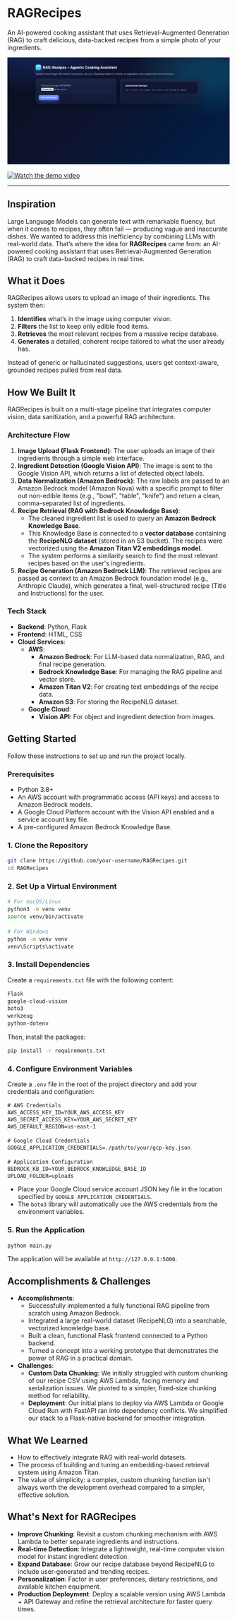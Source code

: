 # RAGRecipes

An AI-powered cooking assistant that uses Retrieval-Augmented Generation (RAG) to craft delicious, data-backed recipes from a simple photo of your ingredients.

![RAGRecipes Demo](DEMO_IMAGE.png)

[![Watch the demo video](https://img.youtube.com/vi/n74afCo64-Y/maxresdefault.jpg)](https://www.youtube.com/watch?v=n74afCo64-Y)

---

## Inspiration

Large Language Models can generate text with remarkable fluency, but when it comes to recipes, they often fail — producing vague and inaccurate dishes. We wanted to address this inefficiency by combining LLMs with real-world data. That’s where the idea for **RAGRecipes** came from: an AI-powered cooking assistant that uses Retrieval-Augmented Generation (RAG) to craft data-backed recipes in real time.

## What it Does

RAGRecipes allows users to upload an image of their ingredients. The system then:
1.  **Identifies** what’s in the image using computer vision.
2.  **Filters** the list to keep only edible food items.
3.  **Retrieves** the most relevant recipes from a massive recipe database.
4.  **Generates** a detailed, coherent recipe tailored to what the user already has.

Instead of generic or hallucinated suggestions, users get context-aware, grounded recipes pulled from real data.

## How We Built It

RAGRecipes is built on a multi-stage pipeline that integrates computer vision, data sanitization, and a powerful RAG architecture.

### Architecture Flow

1.  **Image Upload (Flask Frontend)**: The user uploads an image of their ingredients through a simple web interface.
2.  **Ingredient Detection (Google Vision API)**: The image is sent to the Google Vision API, which returns a list of detected object labels.
3.  **Data Normalization (Amazon Bedrock)**: The raw labels are passed to an Amazon Bedrock model (Amazon Nova) with a specific prompt to filter out non-edible items (e.g., "bowl", "table", "knife") and return a clean, comma-separated list of ingredients.
4.  **Recipe Retrieval (RAG with Bedrock Knowledge Base)**:
    *   The cleaned ingredient list is used to query an **Amazon Bedrock Knowledge Base**.
    *   This Knowledge Base is connected to a **vector database** containing the **RecipeNLG dataset** (stored in an S3 bucket). The recipes were vectorized using the **Amazon Titan V2 embeddings model**.
    *   The system performs a similarity search to find the most relevant recipes based on the user's ingredients.
5.  **Recipe Generation (Amazon Bedrock LLM)**: The retrieved recipes are passed as context to an Amazon Bedrock foundation model (e.g., Anthropic Claude), which generates a final, well-structured recipe (Title and Instructions) for the user.

### Tech Stack

*   **Backend**: Python, Flask
*   **Frontend**: HTML, CSS
*   **Cloud Services**:
    *   **AWS**:
        *   **Amazon Bedrock**: For LLM-based data normalization, RAG, and final recipe generation.
        *   **Bedrock Knowledge Base**: For managing the RAG pipeline and vector store.
        *   **Amazon Titan V2**: For creating text embeddings of the recipe data.
        *   **Amazon S3**: For storing the RecipeNLG dataset.
    *   **Google Cloud**:
        *   **Vision API**: For object and ingredient detection from images.

## Getting Started

Follow these instructions to set up and run the project locally.

### Prerequisites

*   Python 3.8+
*   An AWS account with programmatic access (API keys) and access to Amazon Bedrock models.
*   A Google Cloud Platform account with the Vision API enabled and a service account key file.
*   A pre-configured Amazon Bedrock Knowledge Base.

### 1. Clone the Repository

```bash
git clone https://github.com/your-username/RAGRecipes.git
cd RAGRecipes
```

### 2. Set Up a Virtual Environment

```bash
# For macOS/Linux
python3 -m venv venv
source venv/bin/activate

# For Windows
python -m venv venv
venv\Scripts\activate
```

### 3. Install Dependencies

Create a `requirements.txt` file with the following content:

```txt
Flask
google-cloud-vision
boto3
werkzeug
python-dotenv
```

Then, install the packages:

```bash
pip install -r requirements.txt
```

### 4. Configure Environment Variables

Create a `.env` file in the root of the project directory and add your credentials and configuration:

```
# AWS Credentials
AWS_ACCESS_KEY_ID=YOUR_AWS_ACCESS_KEY
AWS_SECRET_ACCESS_KEY=YOUR_AWS_SECRET_KEY
AWS_DEFAULT_REGION=us-east-1

# Google Cloud Credentials
GOOGLE_APPLICATION_CREDENTIALS=./path/to/your/gcp-key.json

# Application Configuration
BEDROCK_KB_ID=YOUR_BEDROCK_KNOWLEDGE_BASE_ID
UPLOAD_FOLDER=uploads
```

*   Place your Google Cloud service account JSON key file in the location specified by `GOOGLE_APPLICATION_CREDENTIALS`.
*   The `boto3` library will automatically use the AWS credentials from the environment variables.

### 5. Run the Application

```bash
python main.py
```

The application will be available at `http://127.0.0.1:5000`.

## Accomplishments & Challenges

*   **Accomplishments**:
    *   Successfully implemented a fully functional RAG pipeline from scratch using Amazon Bedrock.
    *   Integrated a large real-world dataset (RecipeNLG) into a searchable, vectorized knowledge base.
    *   Built a clean, functional Flask frontend connected to a Python backend.
    *   Turned a concept into a working prototype that demonstrates the power of RAG in a practical domain.
*   **Challenges**:
    *   **Custom Data Chunking**: We initially struggled with custom chunking of our recipe CSV using AWS Lambda, facing memory and serialization issues. We pivoted to a simpler, fixed-size chunking method for reliability.
    *   **Deployment**: Our initial plans to deploy via AWS Lambda or Google Cloud Run with FastAPI ran into dependency conflicts. We simplified our stack to a Flask-native backend for smoother integration.

## What We Learned

*   How to effectively integrate RAG with real-world datasets.
*   The process of building and tuning an embedding-based retrieval system using Amazon Titan.
*   The value of simplicity: a complex, custom chunking function isn't always worth the development overhead compared to a simpler, effective solution.

## What's Next for RAGRecipes

*   **Improve Chunking**: Revisit a custom chunking mechanism with AWS Lambda to better separate ingredients and instructions.
*   **Real-time Detection**: Integrate a lightweight, real-time computer vision model for instant ingredient detection.
*   **Expand Database**: Grow our recipe database beyond RecipeNLG to include user-generated and trending recipes.
*   **Personalization**: Factor in user preferences, dietary restrictions, and available kitchen equipment.
*   **Production Deployment**: Deploy a scalable version using AWS Lambda + API Gateway and refine the retrieval architecture for faster query times.
